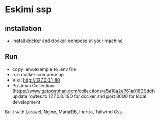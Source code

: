 # Eskimi ssp

## installation
- install docker and docker-compose in your machine

## Run
- copy .env.example to .env file
- run docker-compose up
- Visit http://127.0.0.1:80
- Postman Collection (https://www.getpostman.com/collections/a5a10a2e761a01830ddf) update routes to 127.0.0.1:80 for docker and port 8000 for local development


Built with Laravel, Nginx, MariaDB, Inertia, Tailwind Css
